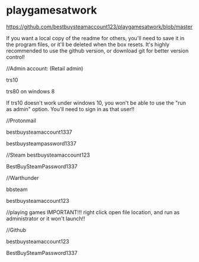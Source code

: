 # playgamesatwork

https://github.com/bestbuysteamaccount123/playgamesatwork/blob/master

If you want a local copy of the readme for others, you'll need to save it in the program files, or it'll be deleted when the box resets. It's highly recommended to use the github version, or download git for better version control! 


//Admin account: (Retail admin)

trs10

trs80 on windows 8

If trs10 doesn't work under windows 10, you won't be able to use the "run as admin" option. You'll need to sign in as that user!!


//Protonmail

bestbuysteamaccount1337

bestbuysteampassword1337


//Steam
bestbuysteamaccount123

BestBuySteamPassword1337


//Warthunder  

bbsteam 

bestbuysteamaccount123



//playing games IMPORTANT!!!
right click open file location, and run as administrator or it won't launch!!



//Github

bestbuysteamaccount123

BestBuySteamPassword1337
